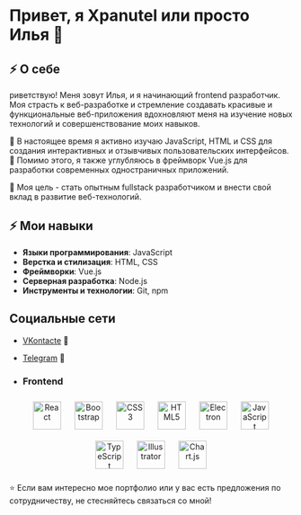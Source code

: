 # Привет, я Xpanutel или просто Илья 👋

## ⚡ О себе
риветствую! Меня зовут Илья, и я начинающий frontend разработчик. 
Моя страсть к веб-разработке и стремление создавать красивые и функциональные веб-приложения вдохновляют меня на изучение новых технологий и совершенствование моих навыков.

🌱 В настоящее время я активно изучаю JavaScript, HTML и CSS для создания интерактивных и отзывчивых пользовательских интерфейсов. 
🌱 Помимо этого, я также углубляюсь в фреймворк Vue.js для разработки современных одностраничных приложений.

🚀 Моя цель - стать опытным fullstack разработчиком и внести свой вклад в развитие веб-технологий.

## ⚡ Мои навыки
- **Языки программирования**: JavaScript
- **Верстка и стилизация**: HTML, CSS
- **Фреймворки**: Vue.js
- **Серверная разработка**: Node.js
- **Инструменты и технологии**: Git, npm

## Социальные сети
- [VKontacte](https://vk.com/ilyushka.polyanskiy) 🌟
- [Telegram](https://t.me/xpanitej) 💬

- ### Frontend  
<div align="center">  
<a href="https://reactjs.org/" target="_blank"><img style="margin: 10px" src="https://profilinator.rishav.dev/skills-assets/react-original-wordmark.svg" alt="React" height="50" /></a>  
<a href="https://getbootstrap.com/docs/3.4/javascript/" target="_blank"><img style="margin: 10px" src="https://profilinator.rishav.dev/skills-assets/bootstrap-plain.svg" alt="Bootstrap" height="50" /></a>  
<a href="https://www.w3schools.com/css/" target="_blank"><img style="margin: 10px" src="https://profilinator.rishav.dev/skills-assets/css3-original-wordmark.svg" alt="CSS3" height="50" /></a>  
<a href="https://en.wikipedia.org/wiki/HTML5" target="_blank"><img style="margin: 10px" src="https://profilinator.rishav.dev/skills-assets/html5-original-wordmark.svg" alt="HTML5" height="50" /></a>  
<a href="https://www.electronjs.org/" target="_blank"><img style="margin: 10px" src="https://profilinator.rishav.dev/skills-assets/electron-original.svg" alt="Electron" height="50" /></a>  
<a href="https://www.javascript.com/" target="_blank"><img style="margin: 10px" src="https://profilinator.rishav.dev/skills-assets/javascript-original.svg" alt="JavaScript" height="50" /></a>  
<a href="https://www.typescriptlang.org/" target="_blank"><img style="margin: 10px" src="https://profilinator.rishav.dev/skills-assets/typescript-original.svg" alt="TypeScript" height="50" /></a>  
<a href="https://www.adobe.com/in/products/illustrator.html" target="_blank"><img style="margin: 10px" src="https://profilinator.rishav.dev/skills-assets/adobe_illustrator-icon.svg" alt="Illustrator" height="50" /></a>  
<a href="https://www.chartjs.org/" target="_blank"><img style="margin: 10px" src="https://profilinator.rishav.dev/skills-assets/logo-title.svg" alt="Chart.js" height="50" /></a>  
</div>


⭐️ Если вам интересно мое портфолио или у вас есть предложения по сотрудничеству, не стесняйтесь связаться со мной!
